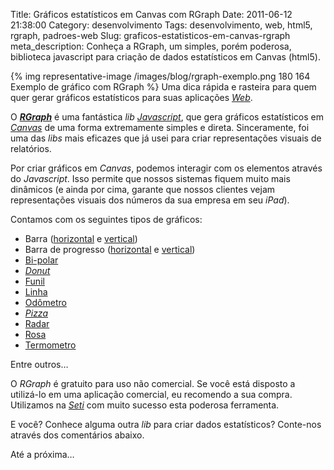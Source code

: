 Title: Gráficos estatísticos em Canvas com RGraph
Date: 2011-06-12 21:38:00
Category: desenvolvimento
Tags: desenvolvimento, web, html5, rgraph, padroes-web
Slug: graficos-estatisticos-em-canvas-rgraph
meta_description: Conheça a RGraph, um simples, porém poderosa, biblioteca javascript para criação de dados estatísticos em Canvas (html5).


{% img representative-image /images/blog/rgraph-exemplo.png 180 164 Exemplo de gráfico com RGraph %}
Uma dica rápida e rasteira para quem quer gerar gráficos estatísticos para suas aplicações [*Web*][].

O [***RGraph***][] é uma fantástica *lib* [*Javascript*][], que gera
gráficos estatísticos em [*Canvas*][] de uma forma extremamente simples
e direta. Sinceramente, foi uma das *libs* mais eficazes que já usei
para criar representações visuais de relatórios.

<!-- PELICAN_END_SUMMARY -->

Por criar gráficos em *Canvas*, podemos interagir com os elementos
através do *Javascript*. Isso permite que nossos sistemas fiquem muito
mais dinâmicos (e ainda por cima, garante que nossos clientes vejam
representações visuais dos números da sua empresa em seu *iPad*).

Contamos com os seguintes tipos de gráficos:

* Barra ([horizontal][] e [vertical][])
* Barra de progresso ([horizontal][1] e [vertical][2])
* [Bi-polar][]
* [*Donut*][]
* [Funil][]
* [Linha][]
* [Odômetro][]
* [*Pizza*][]
* [Radar][]
* [Rosa][]
* [Termometro][]

Entre outros…

O *RGraph* é gratuito para uso não comercial. Se você está disposto a
utilizá-lo em uma aplicação comercial, eu recomendo a sua compra.
Utilizamos na [*Seti*][] com muito sucesso esta poderosa ferramenta.

E você? Conhece alguma outra *lib* para criar dados estatísticos?
Conte-nos através dos comentários abaixo.

Até a próxima…


  [*Web*]: {tag}web "Leia mais sobre Web"
  [***RGraph***]: http://www.rgraph.net/
    "RGraph: HTML5 canvas graph library based on the HTML5 canvas tag"
  [*Javascript*]: {tag}javascript
    "Leia mais sobre Javascript"
  [*Canvas*]: {tag}html5
    "Leia mais sobre HTML5"
  [horizontal]: http://www.rgraph.net/examples/hbar.html
    "Veja exemplo de gráfico de barra horizontal"
  [vertical]: http://www.rgraph.net/examples/bar.html
    "Veja exemplo de gráfico de barra vertical"
  [1]: http://www.rgraph.net/examples/hprogress.html
    "Veja exemplo de barra de progresso horizontal"
  [2]: http://www.rgraph.net/examples/vprogress.html
    "Veja exemplo de barra de progresso vertical"
  [Bi-polar]: http://www.rgraph.net/examples/bipolar.html
    "Veja exemplo de gráfico bipolar"
  [*Donut*]: http://www.rgraph.net/examples/donut.html
    "Veja exemplo de gráfico de donut"
  [Funil]: http://www.rgraph.net/examples/funnel.html
    "Veja exemplo de gráfico de funil"
  [Linha]: http://www.rgraph.net/examples/line.html
    "Veja exemplo de gráfico de linha"
  [Odômetro]: http://www.rgraph.net/examples/odo.html
    "Veja exemplo de gráfico de odômetro"
  [*Pizza*]: http://www.rgraph.net/examples/pie.html
    "Veja exemplo de gráfico em pizza"
  [Radar]: http://www.rgraph.net/examples/tradar.html
    "Veja exemplo de gráfico em forma de radar"
  [Rosa]: http://www.rgraph.net/examples/rose.html
    "Veja exemplo de gráfico de rosa"
  [Termometro]: http://www.rgraph.net/examples/thermometer.html
    "Veja exemplo de gráfico em forma de termometro"
  [*Seti*]: http://www.setinet.com.br/ "Seti - Internet Controlada"
